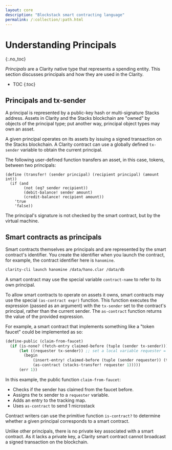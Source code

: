 ```yaml
---
layout: core
description: "Blockstack smart contracting language"
permalink: /:collection/:path.html
---
```

# Understanding Principals
{:.no_toc}

_Principals_ are a Clarity native type that represents a spending entity. This section discusses principals and how they are used in the Clarity.  

* TOC
{:toc}


## Principals and tx-sender

A principal is represented by a public-key hash or multi-signature Stacks address. Assets in Clarity and the Stacks blockchain are "owned" by objects of the principal type; put another way, principal object types may own an asset. 

A given principal operates on its assets by issuing a signed transaction on the Stacks blockchain. A Clarity contract can use a globally defined `tx-sender` variable to obtain the current principal.

The following user-defined function transfers an asset, in this case, tokens, between two principals:

```
(define (transfer! (sender principal) (recipient principal) (amount int))
  (if (and
        (not (eq? sender recipient))
        (debit-balance! sender amount)
        (credit-balance! recipient amount))
    'true
    'false))
```

The principal's signature is not checked by the smart contract, but by the virtual machine.


## Smart contracts as principals

Smart contracts themselves are principals and are represented by the smart contract's identifier. You create the identifier when you launch the contract, for example, the contract identifier here is `hanomine`.

```bash
clarity-cli launch hanomine /data/hano.clar /data/db
```

A smart contract may use the special variable `contract-name` to refer to its own principal.

To allow smart contracts to operate on assets it owns, smart contracts may use the special `(as-contract expr)` function. This function executes the expression (passed as an argument) with the `tx-sender` set to the contract's principal, rather than the current sender. The `as-contract` function returns the value of the provided expression.

For example, a smart contract that implements something like a "token faucet" could be implemented as so:

```cl
(define-public (claim-from-faucet)
  (if (is-none? (fetch-entry claimed-before (tuple (sender tx-sender))))
      (let ((requester tx-sender)) ;; set a local variable requester = tx-sender
        (begin
            (insert-entry! claimed-before (tuple (sender requester)) (tuple (claimed 'true)))
            (as-contract (stacks-transfer! requester 1)))))
      (err 1))
```

In this example, the public function `claim-from-faucet`:

* Checks if the sender has claimed from the faucet before.
* Assigns the tx sender to a `requester` variable.
* Adds an entry to the tracking map.
* Uses `as-contract` to send 1 microstack

Contract writers can use the primitive function `is-contract?` to determine whether a given principal corresponds to a smart contract.

Unlike other principals, there is no private key associated with a smart contract. As it lacks a private key, a Clarity smart contract cannot broadcast a signed transaction on the blockchain.
